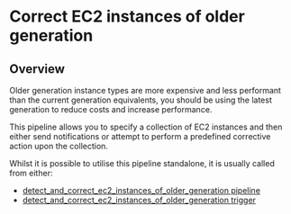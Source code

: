 # Correct EC2 instances of older generation

## Overview

Older generation instance types are more expensive and less performant than the current generation equivalents, you should be using the latest generation to reduce costs and increase performance. 

This pipeline allows you to specify a collection of EC2 instances and then either send notifications or attempt to perform a predefined corrective action upon the collection.

Whilst it is possible to utilise this pipeline standalone, it is usually called from either:
- [detect_and_correct_ec2_instances_of_older_generation pipeline](https://hub.flowpipe.io/mods/turbot/aws_thrifty/pipelines/aws_thrifty.pipeline.detect_and_correct_ec2_instances_of_older_generation)
- [detect_and_correct_ec2_instances_of_older_generation trigger](https://hub.flowpipe.io/mods/turbot/aws_thrifty/triggers/aws_thrifty.trigger.query.detect_and_correct_ec2_instances_of_older_generation)